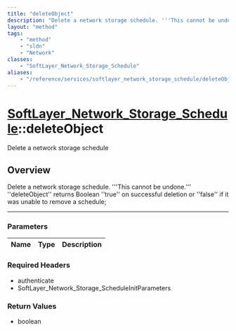 ```yaml
---
title: "deleteObject"
description: "Delete a network storage schedule. '''This cannot be undone.''' ''deleteObject'' returns Boolean ''true'' on successful... "
layout: "method"
tags:
    - "method"
    - "sldn"
    - "Network"
classes:
    - "SoftLayer_Network_Storage_Schedule"
aliases:
    - "/reference/services/softlayer_network_storage_schedule/deleteObject"
---
```

# [SoftLayer_Network_Storage_Schedule](/reference/services/SoftLayer_Network_Storage_Schedule)::deleteObject


Delete a network storage schedule


## Overview 
Delete a network storage schedule. '''This cannot be undone.''' ''deleteObject'' returns Boolean ''true'' on successful deletion or ''false'' if it was unable to remove a schedule; 

-----

### Parameters 
|Name | Type | Description |
| --- | --- | --- |


### Required Headers
* authenticate
* SoftLayer_Network_Storage_ScheduleInitParameters


### Return Values
* boolean




